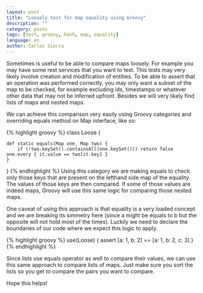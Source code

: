 ```yaml
---
layout: post
title: "Loosely test for map equality using Groovy"
description: ""
category: posts
tags: [test, groovy, hash, map, equality]
language: en
author: Carlos Sierra
---
```


Sometimes is useful to be able to compare maps loosely. 
For example you may have some rest services that you want to test. This tests may very likely involve creation and modification of entities. To be able to assert that an operation was performed correctly, you may only want a subset of the map to be checked, for example excluding ids, timestamps or whatever other data that may not be inferred upfront. Besides we will very likely find lists of maps and nested maps. 

We can achieve this comparison very easily using Groovy categories and overriding equals method on Map interface, like so:

{% highlight groovy %}
class Loose {

    def static equals(Map one, Map two) {
        if (!two.keySet().containsAll(one.keySet())) return false
	one.every { it.value == two[it.key] }
    }
}
{% endhighlight %}
Using this category we are making equals to check only those keys that are present on the lefthand side map of the equality. The values of those keys are then compared. If some of those values are indeed maps, Groovy will use this same logic for comparing those nested maps. 

One caveat of using this approach is that equality is a very loaded concept and we are breaking its simmetry here (since a might be equals to b but the opposite will not hold most of the times). Luckily we need to declare the boundaries of our code where we expect this logic to apply. 

{% highlight groovy %}
use(Loose) {
   assert [a: 1, b: 2] == [a: 1, b: 2, c: 3]
}
{% endhighlight %}

Since lists use equals operator as well to compare their values, we can use this same approach to compare lists of maps. Just make sure you sort the lists so you get to compare the pairs you want to compare. 

Hope this helps!


